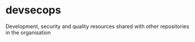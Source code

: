 # devsecops
Development, security and quality resources shared with other repositories in the organisation
